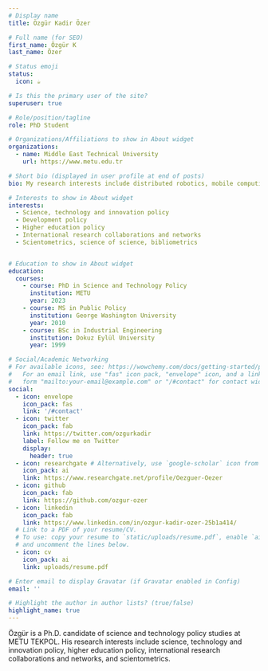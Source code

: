 ```yaml
---
# Display name
title: Özgür Kadir Özer

# Full name (for SEO)
first_name: Özgür K
last_name: Özer

# Status emoji
status:
  icon: ☕️

# Is this the primary user of the site?
superuser: true

# Role/position/tagline
role: PhD Student

# Organizations/Affiliations to show in About widget
organizations:
  - name: Middle East Technical University
    url: https://www.metu.edu.tr

# Short bio (displayed in user profile at end of posts)
bio: My research interests include distributed robotics, mobile computing and programmable matter.

# Interests to show in About widget
interests:
  - Science, technology and innovation policy
  - Development policy
  - Higher education policy
  - International research collaborations and networks
  - Scientometrics, science of science, bibliometrics


# Education to show in About widget
education:
  courses:
    - course: PhD in Science and Technology Policy
      institution: METU
      year: 2023
    - course: MS in Public Policy
      institution: George Washington University
      year: 2010
    - course: BSc in Industrial Engineering
      institution: Dokuz Eylül University
      year: 1999

# Social/Academic Networking
# For available icons, see: https://wowchemy.com/docs/getting-started/page-builder/#icons
#   For an email link, use "fas" icon pack, "envelope" icon, and a link in the
#   form "mailto:your-email@example.com" or "/#contact" for contact widget.
social:
  - icon: envelope
    icon_pack: fas
    link: '/#contact'
  - icon: twitter
    icon_pack: fab
    link: https://twitter.com/ozgurkadir
    label: Follow me on Twitter
    display:
      header: true
  - icon: researchgate # Alternatively, use `google-scholar` icon from `ai` icon pack
    icon_pack: ai
    link: https://www.researchgate.net/profile/Oezguer-Oezer
  - icon: github
    icon_pack: fab
    link: https://github.com/ozgur-ozer
  - icon: linkedin
    icon_pack: fab
    link: https://www.linkedin.com/in/ozgur-kadir-ozer-25b1a414/
  # Link to a PDF of your resume/CV.
  # To use: copy your resume to `static/uploads/resume.pdf`, enable `ai` icons in `params.yaml`,
  # and uncomment the lines below.
  - icon: cv
    icon_pack: ai
    link: uploads/resume.pdf

# Enter email to display Gravatar (if Gravatar enabled in Config)
email: ''

# Highlight the author in author lists? (true/false)
highlight_name: true
---
```


Özgür is a Ph.D. candidate of science and technology policy studies at METU TEKPOL. His research interests include  science, technology and innovation policy, higher education policy, international research collaborations and networks, and scientometrics.
